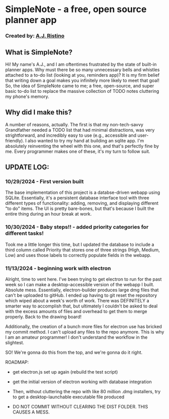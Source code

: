 # SimpleNote - a free, open source planner app

### Created by: [A.J. Ristino](https://www.linkedin.com/in/a-j-ristino-50760a228/)

## What is SimpleNote?

Hi! My name's A.J., and I am oftentimes frustrated by the state of built-in planner apps. Why must there be so many unnecessary bells and whistles attached to a to-do list (looking at you, reminders app)? It is my firm belief that writing down a goal makes you infinitely more
likely to meet that goal! So, the idea of SimpleNote came to me; a free, open-source, and super basic to-do list to replace the massive
collection of TODO notes cluttering my phone's memory.

## Why did I make this?

A number of reasons, actually. The first is that my non-tech-savvy Grandfather needed a TODO list that had minimal distractions, was very
strightforward, and incredibly easy to use (e.g., accessible and user-friendly). I also wanted to try my hand at building an sqlite app. I'm
absolutely reinventing the wheel with this one, and that's perfectly fine by me. Every programmer makes one of these, it's my turn to follow suit.

## UPDATE LOG:

### 10/29/2024 - First version built

The base implementation of this project is a databse-driven webapp using SQLite. Essentially, it's a persistent database interface tool with three
different types of functionality: adding, removing, and displaying different "to do" items. The UI is pretty bare-bones, but that's because I built the entire thing during an hour break at work.

### 10/30/2024 - Baby steps!! - added priority categories for different tasks!

Took me a little longer this time, but I updated the database to include a third column called Priority that stores one of three strings (High, Medium, Low) and uses those labels to correctly populate fields in the webapp.

### 11/13/2024 - beginning work with electron

Alright, time to vent here. I've been trying to get electron to run for the past week so I can make a desktop-accessible version of the webapp I built. Absolute mess. Essentially, electron-builder produces large dmg files that can't be uploaded to gitHub. I ended up having to git reset the repository which wiped about a week's worth of work. There was DEFINITELY a smarter way to accomplish that, but ultimately I couldn't be asked to deal with the excess amounts of files and overhead to get them to merge properly. Back to the drawing board!

Additionally, the creation of a bunch more files for electron use has bricked my commit method. I can't upload any files to the repo anymore.
This is why I am an amateur programmer! I don't understand the workflow in the slightest.

SO! We're gonna do this from the top, and we're gonna do it right.

ROADMAP:

- get electron.js set up again (rebuild the test script)
- get the initial version of electron working with database integration

- Then, without cluttering the repo with like 80 million .dmg installers, try to get a desktop-launchable executable file produced
- DO NOT COMMIT WITHOUT CLEARING THE DIST FOLDER. THIS CAUSES A MESS.